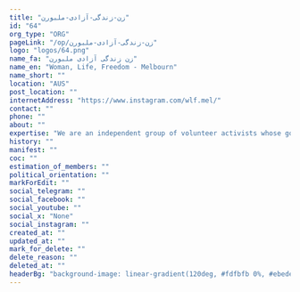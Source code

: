 ```yaml
---
title: "زن-زندگی-آزادی-ملبورن"
id: "64"
org_type: "ORG"
pageLink: "/op/زن-زندگی-آزادی-ملبورن"
logo: "logos/64.png"
name_fa: "زن زندگی آزادی ملبورن"
name_en: "Woman, Life, Freedom - Melbourn"
name_short: ""
location: "AUS"
post_location: ""
internetAddress: "https://www.instagram.com/wlf.mel/"
contact: ""
phone: ""
about: ""
expertise: "We are an independent group of volunteer activists whose goal is to support the freedom"
history: ""
manifest: ""
coc: ""
estimation_of_members: ""
political_orientation: ""
markForEdit: ""
social_telegram: ""
social_facebook: ""
social_youtube: ""
social_x: "None"
social_instagram: ""
created_at: ""
updated_at: ""
mark_for_delete: ""
delete_reason: ""
deleted_at: ""
headerBg: "background-image: linear-gradient(120deg, #fdfbfb 0%, #ebedee 100%);"
---
```


